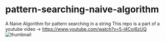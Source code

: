 # pattern-searching-naive-algorithm
A Naive Algorithm for pattern searching in a string
This repo is a part of a youtube video -> https://www.youtube.com/watch?v=5-l4Coi6zUQ
![thumbnail](https://github.com/ShettyDhanushK/pattern-searching-naive-algorithm/assets/122022180/349e2829-20d9-4556-8d3a-c0aebd8c86d2)
